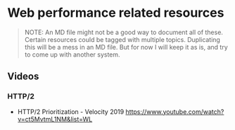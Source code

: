 # Web performance related resources

> NOTE: An MD file might not be a good way to document all of these. Certain resources could be tagged with multiple topics. Duplicating this will be a mess in an MD file. But for now I will keep it as is, and try to come up with another system.

## Videos

### HTTP/2

- HTTP/2 Prioritization - Velocity 2019 https://www.youtube.com/watch?v=ct5MvtmL1NM&list=WL 